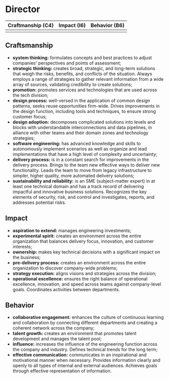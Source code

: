 # Director


| Craftmanship (C4) | Impact (I6) | Behavior (B6) |
| --- | --- | --- |
|  |  |  |


## Craftsmanship

* **system thinking:** formulates concepts and best practices to adjust companies' perspectives and points of assessment;
* **strategic thinking:** creates broad, strategic, and long-term solutions that weigh the risks, benefits, and conflicts of the situation. Always employs a range of strategies to gather relevant information from a wide array of sources, validating credibility to create solutions;
* **promotion:** promotes services and technologies that are used across the tech division;
* **design process:** well-versed in the application of common design patterns, seeks reuse opportunities firm-wide. Drives improvements in the design function, including tools and techniques, to ensure strong customer focus;
* **design adoption:** decomposes complicated solutions into levels and blocks with understandable interconnections and data pipelines, in alliance with other teams and their domain zones and technology strategies;
* **software engineering:** has advanced knowledge and skills to autonomously implement scenarios as well as organize and lead implementations that have a high level of complexity and uncertainty;
* **delivery process:** is in a constant search for improvements in the delivery process. Brings to the team new effective ways to deliver new functionality. Leads the team to move from legacy infrastructure to simpler, higher quality, more automated delivery solutions;
* **sustainability and reliability:** is an SME (subject-matter expert) in at least one technical domain and has a track record of delivering impactful and innovative business solutions. Recognizes the key elements of security, risk, and control and investigates, reports, and addresses potential risks.


## Impact

* **aspiration to extend:** manages engineering investments;
* **experimental spirit:** creates an environment across the entire organization that balances delivery focus, innovation, and customer interests;
* **ownership:** makes key technical decisions with a significant impact on the business;
* **pre-delivery process:** creates an environment across the entire organization to discover company-wide problems;
* **strategy execution:** aligns visions and strategies across the division;
* **operational excellence:** ensures the right balance of operational excellence, innovation, and speed across teams against company-level goals. Coordinates activities between departments.


## Behavior

* **collaborative engagement:** enhances the culture of continuous learning and collaboration by connecting different departments and creating a coherent network across the company;
* **talent growth:** creates an environment that promotes talent development and manages the talent pool;
* **influence:** increases the influence of the engineering function across the company and industry. Defines technical trends for the long term;
* **effective communication:** communicates in an inspirational and motivational manner when necessary. Provides information clearly and openly to all types of internal and external audiences. Achieves goals through effective representation of information.